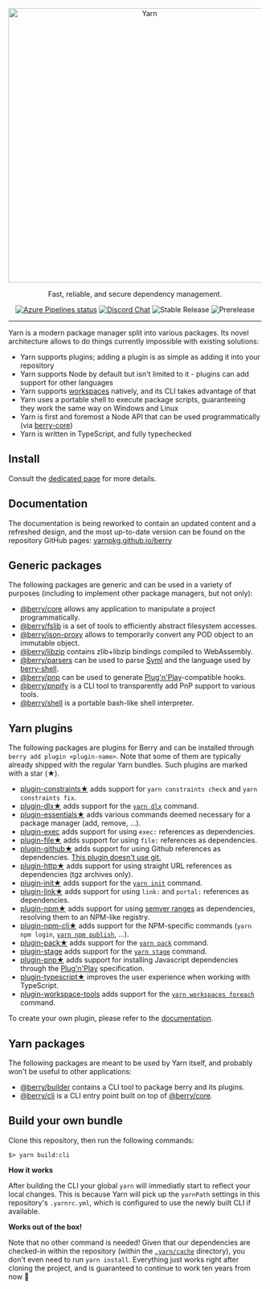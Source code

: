 <p align="center">
  <a href="https://yarnpkg.com/">
    <img alt="Yarn" src="https://github.com/yarnpkg/assets/blob/master/yarn-kitten-full.png?raw=true" width="546">
  </a>
</p>

<p align="center">
  Fast, reliable, and secure dependency management.
</p>

<p align="center">
  <a href="https://dev.azure.com/yarnpkg/berry/_build"><img alt="Azure Pipelines status" src="https://dev.azure.com/yarnpkg/berry/_apis/build/status/yarnpkg.berry"></a>
  <a href="https://discord.gg/yarnpkg"><img alt="Discord Chat" src="https://img.shields.io/discord/226791405589233664.svg"></a>
  <img alt="Stable Release" src="https://img.shields.io/github/release/yarnpkg/yarn.svg?style=flat">
  <img alt="Prerelease" src="https://img.shields.io/github/release-pre/yarnpkg/yarn.svg?style=flat">
</p>

---

Yarn is a modern package manager split into various packages. Its novel architecture allows to do things currently impossible with existing solutions:

- Yarn supports plugins; adding a plugin is as simple as adding it into your repository
- Yarn supports Node by default but isn't limited to it - plugins can add support for other languages
- Yarn supports [workspaces](https://yarnpkg.github.io/berry/features/workspaces) natively, and its CLI takes advantage of that
- Yarn uses a portable shell to execute package scripts, guaranteeing they work the same way on Windows and Linux
- Yarn is first and foremost a Node API that can be used programmatically (via [berry-core](packages/berry-core))
- Yarn is written in TypeScript, and fully typechecked

## Install

Consult the [dedicated page](https://yarnpkg.github.io/berry/getting-started/install) for more details.

## Documentation

The documentation is being reworked to contain an updated content and a refreshed design, and the most up-to-date version can be found on the repository GitHub pages: [yarnpkg.github.io/berry](http://yarnpkg.github.io/berry/)

## Generic packages

The following packages are generic and can be used in a variety of purposes (including to implement other package managers, but not only):

- [@berry/core](packages/berry-core) allows any application to manipulate a project programmatically.
- [@berry/fslib](packages/berry-fslib) is a set of tools to efficiently abstract filesystem accesses.
- [@berry/json-proxy](packages/berry-json-proxy) allows to temporarily convert any POD object to an immutable object.
- [@berry/libzip](packages/berry-libzip) contains zlib+libzip bindings compiled to WebAssembly.
- [@berry/parsers](packages/berry-parsers) can be used to parse [Syml]() and the language used by [berry-shell](packages/berry-shell).
- [@berry/pnp](packages/berry-pnp) can be used to generate [Plug'n'Play](https://yarnpkg.github.io/berry/features/pnp)-compatible hooks.
- [@berry/pnpify](packages/berry-pnpify) is a CLI tool to transparently add PnP support to various tools.
- [@berry/shell](packages/berry-shell) is a portable bash-like shell interpreter.

## Yarn plugins

The following packages are plugins for Berry and can be installed through `berry add plugin <plugin-name>`. Note that some of them are typically already shipped with the regular Yarn bundles. Such plugins are marked with a star (★).

- [plugin-constraints★](packages/plugin-constraints) adds support for `yarn constraints check` and `yarn constraints fix`.
- [plugin-dlx★](packages/plugin-dlx) adds support for the [`yarn dlx`](https://yarnpkg.github.io/berry/cli/dlx) command.
- [plugin-essentials★](packages/plugin-essentials) adds various commands deemed necessary for a package manager (add, remove, ...).
- [plugin-exec](packages/plugin-exec) adds support for using `exec:` references as dependencies.
- [plugin-file★](packages/plugin-file) adds support for using `file:` references as dependencies.
- [plugin-github★](packages/plugin-github) adds support for using Github references as dependencies. [This plugin doesn't use git.](https://stackoverflow.com/a/13636954/880703)
- [plugin-http★](packages/plugin-http) adds support for using straight URL references as dependencies (tgz archives only).
- [plugin-init★](packages/plugin-init) adds support for the [`yarn init`](https://yarnpkg.github.io/berry/cli/init) command.
- [plugin-link★](packages/plugin-link) adds support for using `link:` and `portal:` references as dependencies.
- [plugin-npm★](packages/plugin-npm) adds support for using [semver ranges]() as dependencies, resolving them to an NPM-like registry.
- [plugin-npm-cli★](packages/plugin-npm-cli) adds support for the NPM-specific commands (`yarn npm login`, [`yarn npm publish`](https://yarnpkg.github.io/berry/cli/npm/publish), ...).
- [plugin-pack★](packages/plugin-pack) adds support for the [`yarn pack`](https://yarnpkg.github.io/berry/cli/pack) command.
- [plugin-stage](packages/plugin-pack) adds support for the [`yarn stage`](https://yarnpkg.github.io/berry/cli/stage) command.
- [plugin-pnp★](packages/plugin-pnp) adds support for installing Javascript dependencies through the [Plug'n'Play](https://yarnpkg.github.io/berry/features/pnp) specification.
- [plugin-typescript★](packages/plugin-typescript) improves the user experience when working with TypeScript.
- [plugin-workspace-tools](packages/plugin-workspace-tools) adds support for the [`yarn workspaces foreach`](https://yarnpkg.github.io/berry/cli/workspaces/foreach) command.

To create your own plugin, please refer to the [documentation](https://yarnpkg.github.io/berry/features/plugins).

## Yarn packages

The following packages are meant to be used by Yarn itself, and probably won't be useful to other applications:

- [@berry/builder](packages/berry-builder) contains a CLI tool to package berry and its plugins.
- [@berry/cli](packages/berry-cli) is a CLI entry point built on top of [@berry/core](packages/berry-core).

## Build your own bundle

Clone this repository, then run the following commands:

```
$> yarn build:cli
```

**How it works**

After building the CLI your global `yarn` will immediatly start to reflect your local changes. This is because Yarn will pick up the `yarnPath` settings in this repository's `.yarnrc.yml`, which is configured to use the newly built CLI if available.

**Works out of the box!**

Note that no other command is needed! Given that our dependencies are checked-in within the repository (within the [`.yarn/cache`](.yarn/cache) directory), you don't even need to run `yarn install`. Everything just works right after cloning the project, and is guaranteed to continue to work ten years from now 🙂
